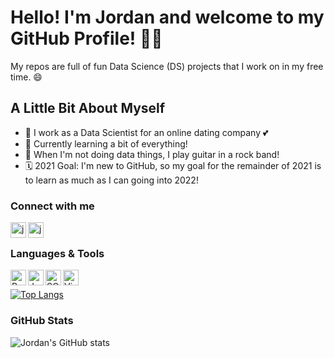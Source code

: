 # Hello! I'm Jordan and welcome to my GitHub Profile! 👋🏻

My repos are full of fun Data Science (DS) projects that I  work on in my free time. 😄

## A Little Bit About Myself

- 💼 I work as a Data Scientist for an online dating company 💕
- 🌱 Currently learning a bit of everything!
- 🎸 When I'm not doing data things, I play guitar in a rock band!
- 🗓 2021 Goal: I'm new to GitHub, so my goal for the remainder of 2021 is to learn as much as I can going into 2022!

### Connect with me

[<img align="left" alt="jordaneisinger | LinkedIn" span title="LinkedIn" width="25px" src="https://img.icons8.com/color/48/000000/linkedin.png"/>][linkedin]

[<img align="left" alt="jordaneisinger | Instagram" span title="Instagram" width="25px" src="https://img.icons8.com/fluency/48/000000/instagram-new.png"/>][instagram]

$~$

### Languages & Tools

<img align="left" alt="Python" span title="Python" width="25px" src="https://img.icons8.com/color/48/000000/python--v1.png"/>
<img align="left" alt="Jupyter" span title="Jupyter" width="25px" src="https://upload.wikimedia.org/wikipedia/commons/3/38/Jupyter_logo.svg"/>
<img align="left" alt="SQL" span title="SQL" width="25px" src="https://img.icons8.com/dusk/64/000000/sql.png"/>
<img align="left" alt="Visual Studio Code" span title="Visual Studio Code" width="25px" src="https://img.icons8.com/color/48/000000/visual-studio-code-2019.png"/>

$~$

[![Top Langs](https://github-readme-stats.vercel.app/api/top-langs/?username=jordaneisinger&layout=compact)](https://github.com/jordaneisinger/github-readme-stats)

### GitHub Stats

![Jordan's GitHub stats](https://github-readme-stats.vercel.app/api?username=jordaneisinger&show_icons=true&theme=radical)

[linkedin]: https://linkedin.com/in/jordaneisinger
[instagram]: https://www.instagram.com/jmeguitar
